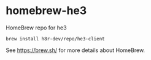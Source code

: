 # homebrew-he3

HomeBrew repo for he3

```
brew install h8r-dev/repo/he3-client
```

See https://brew.sh/ for more details about HomeBrew.
